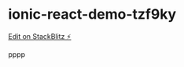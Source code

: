 # ionic-react-demo-tzf9ky

[Edit on StackBlitz ⚡️](https://stackblitz.com/edit/ionic-react-demo-tzf9ky)

pppp